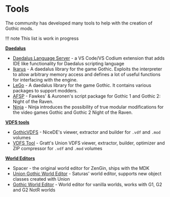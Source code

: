 # Tools
The community has developed many tools to help with the creation of Gothic mods.



!!! note
    This list is work in progress

**[Daedalus](../scripts/index.md)**

 - [Daedalus Language Server](https://github.com/kirides/vscode-daedalus) - a VS Code/VS Codium extension that adds IDE like functionality for Daedalus scripting language
 - [Ikarus](https://github.com/Lehona/Ikarus) - A daedalus library for the game Gothic. Exploits the interpreter to allow arbitrary memory access and defines a lot of useful functions for interfacing with the engine. 
 - [LeGo](https://github.com/Lehona/LeGo) - A daedalus library for the game Gothic. It contains various packages to support modders.
 - [AFSP](https://github.com/auronen/AF-Script-Packet) - Fawkes' & Auronen's script package for Gothic 1 and Gothic 2: Night of the Raven.
 - [Ninja](https://github.com/szapp/Ninja) - Ninja introduces the possibility of true modular modifications for the
video games Gothic and Gothic 2 Night of the Raven.
 
**[VDFS tools](../general_info/vdfs)**

 - [GothicVDFS](gothic_vdfs.md) - NiceDE's viewer, extractor and builder for `.vdf` and `.mod` volumes
 - [VDFS Tool](vdfs_tool.md) - Gratt's Union VDFS viewer, extractor, builder, optimizer and ZIP compressor for `.vdf` and `.mod` volumes

**[World Editors](../worlds)**

 - Spacer - the original world editor for ZenGin, ships with the MDK
 - [Union Gothic World Editor](https://worldofplayers.ru/threads/42322/) - Saturas' world editor, supports new object classes created with Union
 - [Gothic World Editor](https://worldofplayers.ru/threads/40530/) - World editor for vanilla worlds, works with G1, G2 and G2 NotR worlds
